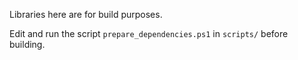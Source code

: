 Libraries here are for build purposes.

Edit and run the script `prepare_dependencies.ps1` in `scripts/` before building.